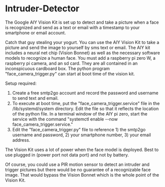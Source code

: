 # Intruder-Detector
The Google AIY Vision Kit is set up to detect and take a picture when a face is recognized and send as a text or email with a timestamp to your smartphone or email account.

Catch that guy stealing your yogurt.  You can use the AIY Vision Kit to take a picture and send the image to yourself by sms text or email.  The AIY kit includes a neural net chip (Vision Bonnet) as well as the necessary software models to recognize a human face.  You must add a raspberry pi zero W, a raspberry pi camera, and an sd card.  They are all contained in an inconspicuous cardboard box.  The python program "face_camera_trigger.py" can start at boot time of the vision kit. 

Setup required:
1.  Create a free smtp2go account and record the password and username to send text and email.
2.  To execute at boot time, put the "face_camera_trigger.service" file in the /lib/systemd/system directory.  Edit the file so that it reflects the location of the python file.  In a terminal window of the AIY pi zero, start the service with the command "systemctl enable --now face_camera_trigger.service."
3.  Edit the "face_camera_trigger.py" file to reference 1) the smtp2go username and password, 2) your smartphone number, 3) your email address.

The Vision Kit uses a lot of power when the face model is deployed.  Best to use plugged in (power port not data port) and not by battery.  

Of course, you could use a PIR motion sensor to detect an intruder and trigger pictures but there would be no guarantee of a recognizable face image.  That would bypass the Vision Bonnet which is the whole point of the Vision Kit.
